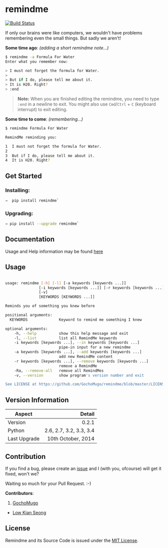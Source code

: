 
# remindme #

[![Build Status](https://travis-ci.org/GochoMugo/remindme.svg?branch=master)](https://travis-ci.org/GochoMugo/remindme)

If only our brains were like computers, we wouldn't have problems
 remembering even the small things. But sadly we aren't!

**Some time ago**: *(adding a short remindme note...)*

```bash
$ remindme -a Formula For Water
Enter what you remember now:

> I must not forget the formula for Water.
>
> But if I do, please tell me about it.
> It is H20. Right?
> :end

```

> **Note:** When you are finished editing the remindme, you need to
> type `:end` in a newline to exit. You might also use `Cmd`/`Ctrl` + `C`
> (keyboard interrupt) to exit editing.

**Some time to come**: *(remembering...)*

```bash
$ remindme Formula For Water

RemindMe reminding you:

1  I must not forget the formula for Water.
2
3  But if I do, please tell me about it.
4  It is H20. Right?

```


## Get Started ##

### Installing: ###

```bash
⇒  pip install remindme`
```

### Upgrading: ###

```bash
⇒ pip install --upgrade remindme`
```


## Documentation ##

Usage and Help information may be found [here][gh-pages]


## Usage ##

```bash

usage: remindme [-h] [-l] [-a keywords [keywords ...]]
               [-i keywords [keywords ...]] [-r keywords [keywords ...]] [-Ra]
               [-v]
               [KEYWORDS [KEYWORDS ...]]

Reminds you of something you knew before

positional arguments:
  KEYWORDS              Keyword to remind me something I knew

optional arguments:
    -h, --help          show this help message and exit
    -l, --list          list all RemindMe keywords
    -i keywords [keywords ...], --in keywords [keywords ...]
                        pipe-in input for a new remindme
    -a keywords [keywords ...], --add keywords [keywords ...]
                        add new RemindMe content
    -r keywords [keywords ...], --remove keywords [keywords ...]
                        remove a RemindMe
    -Ra, --remove-all   remove all RemindMes
    -v, --version       show program's version number and exit

See LICENSE at https://github.com/GochoMugo/remindme/blob/master/LICENSE

```

## Version Information ##

|Aspect|Detail|
|-------|------:|
|Version| 0.2.1|
|Python|2.6, 2.7, 3.2, 3.3, 3.4|
|Last Upgrade|10th October, 2014|


## Contribution ##

If you find a bug, please create an [issue][issues] and I (with you, ofcourse)
 will get it fixed, won't we?

Waiting so much for your Pull Request. :-)

**Contributors**:

1. [GochoMugo](https://github.com/GochoMugo)
*  [Low Kian Seong](https://github.com/lowks)


## License ##

Remindme and its Source Code is issued under the [MIT License][MIT].


[gh-pages]:https://gochomugo.github.io/remindme "Remindme Home page"
[issues]:https://github.com/GochoMugo/remindme/issues "Create an Issue"
[MIT]:https://github.com/GochoMugo/remindme/blob/master/LICENSE "MIT License"
